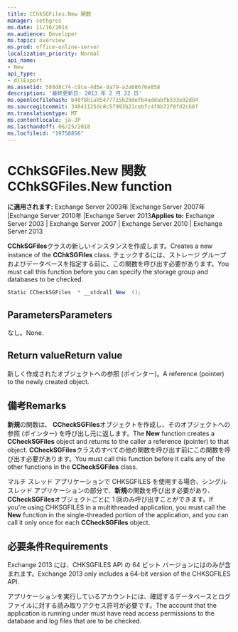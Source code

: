 ```yaml
---
title: CChkSGFiles.New 関数
manager: sethgros
ms.date: 11/16/2014
ms.audience: Developer
ms.topic: overview
ms.prod: office-online-server
localization_priority: Normal
api_name:
- New
api_type:
- dllExport
ms.assetid: 588d8c74-c9ce-4d5e-8a79-a2a68676e858
description: '最終更新日: 2013 年 2 月 22 日'
ms.openlocfilehash: b40f8b1a95477715b29defb4addabfb333e92d04
ms.sourcegitcommit: 34041125dc8c5f993b21cebfc4f8b72f0fd2cb6f
ms.translationtype: MT
ms.contentlocale: ja-JP
ms.lasthandoff: 06/25/2018
ms.locfileid: "19758856"
---
```

# <a name="cchksgfilesnew-function"></a><span data-ttu-id="7c8e5-103">CChkSGFiles.New 関数</span><span class="sxs-lookup"><span data-stu-id="7c8e5-103">CChkSGFiles.New function</span></span>

<span data-ttu-id="7c8e5-104">**に適用されます:** Exchange Server 2003年 |Exchange Server 2007年 |Exchange Server 2010年 |Exchange Server 2013</span><span class="sxs-lookup"><span data-stu-id="7c8e5-104">**Applies to:** Exchange Server 2003 | Exchange Server 2007 | Exchange Server 2010 | Exchange Server 2013</span></span>
  
<span data-ttu-id="7c8e5-105">**CChkSGFiles**クラスの新しいインスタンスを作成します。</span><span class="sxs-lookup"><span data-stu-id="7c8e5-105">Creates a new instance of the **CChkSGFiles** class.</span></span> <span data-ttu-id="7c8e5-106">チェックするには、ストレージ グループおよびデータベースを指定する前に、この関数を呼び出す必要があります。</span><span class="sxs-lookup"><span data-stu-id="7c8e5-106">You must call this function before you can specify the storage group and databases to be checked.</span></span> 
  
```cs
Static CCheckSGFiles  * __stdcall New  ();

```

## <a name="parameters"></a><span data-ttu-id="7c8e5-107">Parameters</span><span class="sxs-lookup"><span data-stu-id="7c8e5-107">Parameters</span></span>

<span data-ttu-id="7c8e5-108">なし。</span><span class="sxs-lookup"><span data-stu-id="7c8e5-108">None.</span></span>
  
## <a name="return-value"></a><span data-ttu-id="7c8e5-109">Return value</span><span class="sxs-lookup"><span data-stu-id="7c8e5-109">Return value</span></span>

<span data-ttu-id="7c8e5-110">新しく作成されたオブジェクトへの参照 (ポインター)。</span><span class="sxs-lookup"><span data-stu-id="7c8e5-110">A reference (pointer) to the newly created object.</span></span>
  
## <a name="remarks"></a><span data-ttu-id="7c8e5-111">備考</span><span class="sxs-lookup"><span data-stu-id="7c8e5-111">Remarks</span></span>

<span data-ttu-id="7c8e5-112">**新規**の関数は、 **CCheckSGFiles**オブジェクトを作成し、そのオブジェクトへの参照 (ポインター) を呼び出し元に返します。</span><span class="sxs-lookup"><span data-stu-id="7c8e5-112">The **New** function creates a **CCheckSGFiles** object and returns to the caller a reference (pointer) to that object.</span></span> <span data-ttu-id="7c8e5-113">**CCheckSGFiles**クラスのすべての他の関数を呼び出す前にこの関数を呼び出す必要があります。</span><span class="sxs-lookup"><span data-stu-id="7c8e5-113">You must call this function before it calls any of the other functions in the **CCheckSGFiles** class.</span></span> 
  
<span data-ttu-id="7c8e5-114">マルチ スレッド アプリケーションで CHKSGFILES を使用する場合、シングル スレッド アプリケーションの部分で、**新規**の関数を呼び出す必要があり、 **CCheckSGFiles**オブジェクトごとに 1 回のみ呼び出すことができます。</span><span class="sxs-lookup"><span data-stu-id="7c8e5-114">If you're using CHKSGFILES in a multithreaded application, you must call the **New** function in the single-threaded portion of the application, and you can call it only once for each **CCheckSGFiles** object.</span></span> 
  
## <a name="requirements"></a><span data-ttu-id="7c8e5-115">必要条件</span><span class="sxs-lookup"><span data-stu-id="7c8e5-115">Requirements</span></span>

<span data-ttu-id="7c8e5-116">Exchange 2013 には、CHKSGFILES API の 64 ビット バージョンにはのみが含まれます。</span><span class="sxs-lookup"><span data-stu-id="7c8e5-116">Exchange 2013 only includes a 64-bit version of the CHKSGFILES API.</span></span>
  
<span data-ttu-id="7c8e5-117">アプリケーションを実行しているアカウントには、確認するデータベースとログ ファイルに対する読み取りアクセス許可が必要です。</span><span class="sxs-lookup"><span data-stu-id="7c8e5-117">The account that the application is running under must have read access permissions to the database and log files that are to be checked.</span></span>
  


